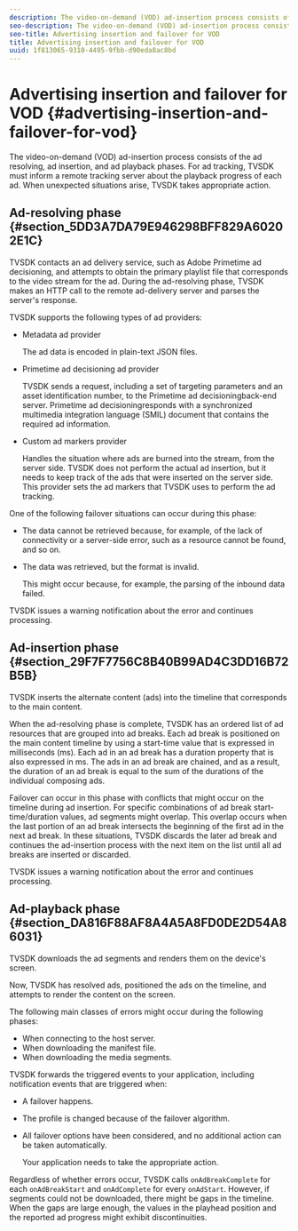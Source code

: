 ```yaml
---
description: The video-on-demand (VOD) ad-insertion process consists of the ad resolving, ad insertion, and ad playback phases. For ad tracking, TVSDK must inform a remote tracking server about the playback progress of each ad. When unexpected situations arise, TVSDK takes appropriate action.
seo-description: The video-on-demand (VOD) ad-insertion process consists of the ad resolving, ad insertion, and ad playback phases. For ad tracking, TVSDK must inform a remote tracking server about the playback progress of each ad. When unexpected situations arise, TVSDK takes appropriate action.
seo-title: Advertising insertion and failover for VOD
title: Advertising insertion and failover for VOD
uuid: 1f813065-9310-4495-9fbb-d90eda8ac8bd
---
```


# Advertising insertion and failover for VOD {#advertising-insertion-and-failover-for-vod}

The video-on-demand (VOD) ad-insertion process consists of the ad resolving, ad insertion, and ad playback phases. For ad tracking, TVSDK must inform a remote tracking server about the playback progress of each ad. When unexpected situations arise, TVSDK takes appropriate action.

## Ad-resolving phase {#section_5DD3A7DA79E946298BFF829A60202E1C}

TVSDK contacts an ad delivery service, such as Adobe Primetime ad decisioning, and attempts to obtain the primary playlist file that corresponds to the video stream for the ad. During the ad-resolving phase, TVSDK makes an HTTP call to the remote ad-delivery server and parses the server's response.

TVSDK supports the following types of ad providers:

* Metadata ad provider

  The ad data is encoded in plain-text JSON files. 
* Primetime ad decisioning ad provider

  TVSDK sends a request, including a set of targeting parameters and an asset identification number, to the Primetime ad decisioningback-end server. Primetime ad decisioningresponds with a synchronized multimedia integration language (SMIL) document that contains the required ad information. 
* Custom ad markers provider

  Handles the situation where ads are burned into the stream, from the server side. TVSDK does not perform the actual ad insertion, but it needs to keep track of the ads that were inserted on the server side. This provider sets the ad markers that TVSDK uses to perform the ad tracking.

One of the following failover situations can occur during this phase:

* The data cannot be retrieved because, for example, of the lack of connectivity or a server-side error, such as a resource cannot be found, and so on. 
* The data was retrieved, but the format is invalid.

  This might occur because, for example, the parsing of the inbound data failed.

TVSDK issues a warning notification about the error and continues processing.

## Ad-insertion phase {#section_29F7F7756C8B40B99AD4C3DD16B72B5B}

TVSDK inserts the alternate content (ads) into the timeline that corresponds to the main content.

When the ad-resolving phase is complete, TVSDK has an ordered list of ad resources that are grouped into ad breaks. Each ad break is positioned on the main content timeline by using a start-time value that is expressed in milliseconds (ms). Each ad in an ad break has a duration property that is also expressed in ms. The ads in an ad break are chained, and as a result, the duration of an ad break is equal to the sum of the durations of the individual composing ads.

Failover can occur in this phase with conflicts that might occur on the timeline during ad insertion. For specific combinations of ad break start-time/duration values, ad segments might overlap. This overlap occurs when the last portion of an ad break intersects the beginning of the first ad in the next ad break. In these situations, TVSDK discards the later ad break and continues the ad-insertion process with the next item on the list until all ad breaks are inserted or discarded.

TVSDK issues a warning notification about the error and continues processing.

## Ad-playback phase {#section_DA816F88AF8A4A5A8FD0DE2D54A86031}

TVSDK downloads the ad segments and renders them on the device's screen.

Now, TVSDK has resolved ads, positioned the ads on the timeline, and attempts to render the content on the screen.

The following main classes of errors might occur during the following phases:

* When connecting to the host server. 
* When downloading the manifest file. 
* When downloading the media segments.

TVSDK forwards the triggered events to your application, including notification events that are triggered when:

* A failover happens. 
* The profile is changed because of the failover algorithm. 
* All failover options have been considered, and no additional action can be taken automatically.

  Your application needs to take the appropriate action.

Regardless of whether errors occur, TVSDK calls `onAdBreakComplete` for each `onAdBreakStart` and `onAdComplete` for every `onAdStart`. However, if segments could not be downloaded, there might be gaps in the timeline. When the gaps are large enough, the values in the playhead position and the reported ad progress might exhibit discontinuities. 
